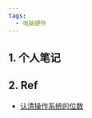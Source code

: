 ```yaml
---
tags:
  - 电脑硬件
---
```

## 1. 个人笔记 


## 2. Ref 
- [认清操作系统的位数](https://mp.weixin.qq.com/s/IiJn0ManNvmIL9ohuYQnYQ)
